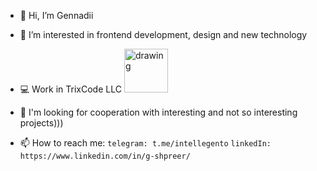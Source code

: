 - 👋 Hi, I’m Gennadii
- 👀 I’m  interested in frontend development, design and new technology

- 💻  Work in TrixCode LLC <img src="https://avatars.githubusercontent.com/u/48174933?s=200&v=4" alt="drawing" width="70"/>

- 💞️ I'm looking for cooperation with interesting and not so interesting projects)))
- 📫 How to reach me:
```telegram: t.me/intellegento```
```linkedIn: https://www.linkedin.com/in/g-shpreer/```


